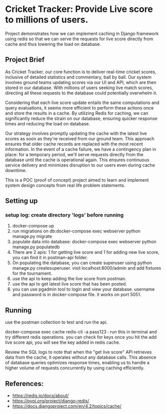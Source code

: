 # Cricket Tracker: Provide Live score to millions of users.

Project demonstrates how we can implement caching in  Django framework using redis so that we can serve the requests for live score directly from cache and thus lowering the load on database.

## Project Brief

As Cricket Tracker, our core function is to deliver real-time cricket scores, inclusive of detailed statistics and commentary, ball by ball. Our system involves ground teams updating scores via our UI and API, which are then stored in our database. With millions of users seeking live match scores, directing all these requests to the database could potentially overwhelm it.<br>

Considering that each live score update entails the same computations and query evaluations, it seems more efficient to perform these actions once and store the results in a cache. By utilizing Redis for caching, we can significantly reduce the strain on our database, ensuring quicker response times and reducing the load on database. <br>

Our strategy involves promptly updating the cache with the latest live scores as soon as they're received from our ground team. This approach ensures that older cache records are replaced with the most recent information. In the event of a cache failure, we have a contingency plan in place: for a temporary period, we'll serve requests directly from the database until the cache is operational again. This ensures continuous service delivery and minimizes disruption to our users even during cache downtime. <br>

This is a POC (proof of concept) project aimed to learn and implement system design concepts from real life problem statements.

## Setting up

### setup log: create directory 'logs' before running

1. docker-compose up 
2. run migrations on db:docker-compose exec webserver python manage.py migrate
3. populate data into database: docker-compose exec webserver python manage.py populatedb
4. There are 2 apis: 1 for getting live score and 1 for adding new live score, you can find it in postman-api folder.
5. On populating the database, you can create superuser using python manage.py createsuperuser. visit localhost:8000/admin and add fixtures for the tournament.
6. use the api to keep adding the live score from postman.
7. use the api to get latest live score that has been posted.
8. you can use pgadmin tool to login and view your database. username and password is in docker-compose file. it works on port 5051.

## Running

use the postman collection to test and run the api.

docker-compose exec cache redis-cli -a pass123 : run this in terminal and try different redis operations. you can check for keys once you hit the add live score api, you will see the key added in redis cache.<br>

Review the SQL logs to note that when the "get live score" API retrieves data from the cache, it operates without any database calls. This absence of database queries optimizes response times, enabling us to handle a higher volume of requests concurrently by using caching efficiently.


## References:

- https://redis.io/docs/about/
- https://pypi.org/project/django-redis/
- https://docs.djangoproject.com/en/4.2/topics/cache/